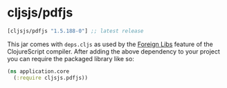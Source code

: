 # cljsjs/pdfjs

[](dependency)
```clojure
[cljsjs/pdfjs "1.5.188-0"] ;; latest release
```
[](/dependency)

This jar comes with `deps.cljs` as used by the [Foreign Libs][flibs] feature
of the ClojureScript compiler. After adding the above dependency to your project
you can require the packaged library like so:

```clojure
(ns application.core
  (:require cljsjs.pdfjs))
```

[flibs]: https://github.com/clojure/clojurescript/wiki/Foreign-Dependencies
